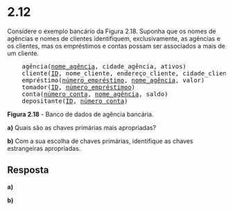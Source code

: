 # 2.12

Considere o exemplo bancário da Figura 2.18. Suponha que os nomes de agências e nomes de clientes identifiquem, exclusivamente, as agências e os clientes, mas os empréstimos e contas possam ser associados a mais de um cliente.

<pre>
    agência(<u>nome_agência</u>, cidade_agência, ativos)
    cliente(<u>ID</u>, nome_cliente, endereço_cliente, cidade_cliente)
    empréstimo(<u>número_empréstimo</u>, <u>nome_agência</u>, valor)
    tomador(<u>ID</u>, <u>número_empréstimoo</u>)
    conta(<u>número_conta</u>, <u>nome_agência</u>, saldo)
    depositante(<u>ID</u>, <u>número_conta</u>)
</pre>

**Figura 2.18** - Banco de dados de agência bancária.

**a)** Quais são as chaves primárias mais apropriadas?

**b)** Com a sua escolha de chaves primárias, identifique as chaves estrangeiras apropriadas.

## Resposta

**a)**

**b)**